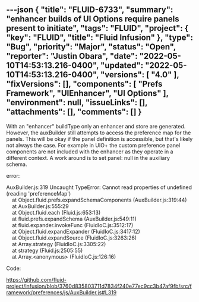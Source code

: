 ---json
{
  "title": "FLUID-6733",
  "summary": "enhancer builds of UI Options require panels present to initiate",
  "tags": "FLUID",
  "project": {
    "key": "FLUID",
    "title": "Fluid Infusion"
  },
  "type": "Bug",
  "priority": "Major",
  "status": "Open",
  "reporter": "Justin Obara",
  "date": "2022-05-10T14:53:13.216-0400",
  "updated": "2022-05-10T14:53:13.216-0400",
  "versions": [
    "4.0"
  ],
  "fixVersions": [],
  "components": [
    "Prefs Framework",
    "UIEnhancer",
    "UI Options"
  ],
  "environment": null,
  "issueLinks": [],
  "attachments": [],
  "comments": []
}
---
With an "enhancer" buildType only an enhancer and store are generated. However, the auxBuilder still attempts to access the preference map for the panels. This will be okay if the panel definition is accessible, but that's likely not always the case. For example in UIO+ the custom preference panel components are not included with the enhancer as they operate in a different context. A work around is to set panel: null in the auxiliary schema. 

error:

AuxBuilder.js:319 Uncaught TypeError: Cannot read properties of undefined (reading 'preferenceMap')\
    at Object.fluid.prefs.expandSchemaComponents (AuxBuilder.js:319:44)\
    at AuxBuilder.js:555:29\
    at Object.fluid.each (Fluid.js:653:13)\
    at fluid.prefs.expandSchema (AuxBuilder.js:549:11)\
    at fluid.expander.invokeFunc (FluidIoC.js:3512:17)\
    at Object.fluid.expandExpander (FluidIoC.js:3417:12)\
    at Object.fluid.expandSource (FluidIoC.js:3263:26)\
    at Array.strategy (FluidIoC.js:3305:22)\
    at strategy (Fluid.js:2505:55)\
    at Array.\<anonymous> (FluidIoC.js:126:16)

Code: 

<https://github.com/fluid-project/infusion/blob/3760d835803711d7834f240e77ec9cc3b47af9fb/src/framework/preferences/js/AuxBuilder.js#L319>

        